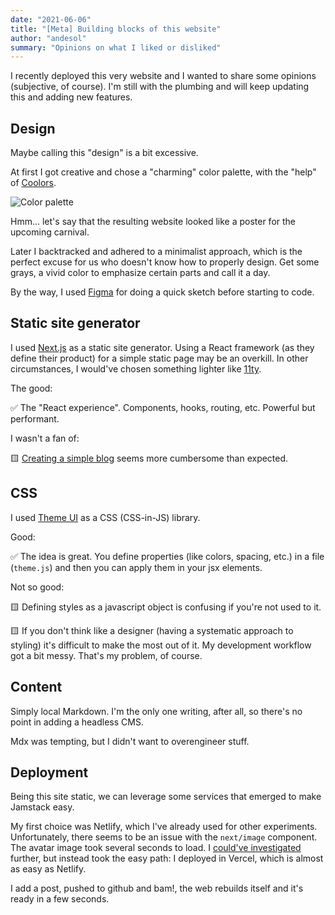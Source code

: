 ```yaml
---
date: "2021-06-06"
title: "[Meta] Building blocks of this website"
author: "andesol"
summary: "Opinions on what I liked or disliked"
---
```


I recently deployed this very website and I wanted to share some opinions (subjective, of course). I'm still with the plumbing and will keep updating this and adding new features.

## Design

Maybe calling this "design" is a bit excessive.

At first I got creative and chose a "charming" color palette, with the "help" of [Coolors](https://coolors.co/).

![Color palette](/post-img/color-palette.png)

Hmm... let's say that the resulting website looked like a poster for the upcoming carnival.

Later I backtracked and adhered to a minimalist approach, which is the perfect excuse for us who doesn't know how to properly design. Get some grays, a vivid color to emphasize certain parts and call it a day.

By the way, I used [Figma](https://www.figma.com/) for doing a quick sketch before starting to code.

## Static site generator

I used [Next.js](https://nextjs.org/) as a static site generator. Using a React framework (as they define their product) for a simple static page may be an overkill. In other circumstances, I would've chosen something lighter like [11ty](https://www.11ty.dev/).

The good:

✅ The "React experience". Components, hooks, routing, etc. Powerful but performant.

I wasn't a fan of:

🟨 [Creating a simple blog](https://www.netlify.com/blog/2020/05/04/building-a-markdown-blog-with-next-9.4-and-netlify/?utm_source=github&utm_medium=blog-cs&utm_campaign=devex) seems more cumbersome than expected.

## CSS

I used [Theme UI](https://theme-ui.com/home/) as a CSS (CSS-in-JS) library.

Good:

✅ The idea is great. You define properties (like colors, spacing, etc.) in a file (`theme.js`) and then you can apply them in your jsx elements.

Not so good:

🟨 Defining styles as a javascript object is confusing if you're not used to it.

🟨 If you don't think like a designer (having a systematic approach to styling) it's difficult to make the most out of it. My development workflow got a bit messy. That's my problem, of course.

## Content

Simply local Markdown. I'm the only one writing, after all, so there's no point in adding a headless CMS.

Mdx was tempting, but I didn't want to overengineer stuff.

## Deployment

Being this site static, we can leverage some services that emerged to make Jamstack easy.

My first choice was Netlify, which I've already used for other experiments. Unfortunately, there seems to be an issue with the `next/image` component. The avatar image took several seconds to load. I [could've investigated](https://rhnmht30.dev/blog/next-image-with-netlify) further, but instead took the easy path: I deployed in Vercel, which is almost as easy as Netlify.

I add a post, pushed to github and bam!, the web rebuilds itself and it's ready in a few seconds.
